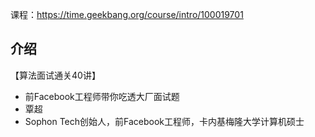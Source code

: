 课程：https://time.geekbang.org/course/intro/100019701

## 介绍

【算法面试通关40讲】

- 前Facebook工程师带你吃透大厂面试题
- 覃超
- Sophon Tech创始人，前Facebook工程师，卡内基梅隆大学计算机硕士